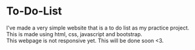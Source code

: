 # To-Do-List
I've made a very simple website that is a to do list as my practice project. This is made using html, css, javascript and bootstrap.
<br>
This webpage is not responsive yet. This will be done soon <3.

